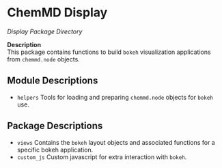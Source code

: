 ChemMD Display
==============

*Display Package Directory*

**Description**  
This package contains functions to build `bokeh` visualization
applications from `chemmd.node` objects.

Module Descriptions
-------------------

+ `helpers` Tools for loading and preparing `chemmd.node` objects
  for `bokeh` use.
 

Package Descriptions
--------------------

+ `views` Contains the `bokeh` layout objects and associated functions
  for a specific bokeh application.
+ `custom_js` Custom javascript for extra interaction with `bokeh`.
